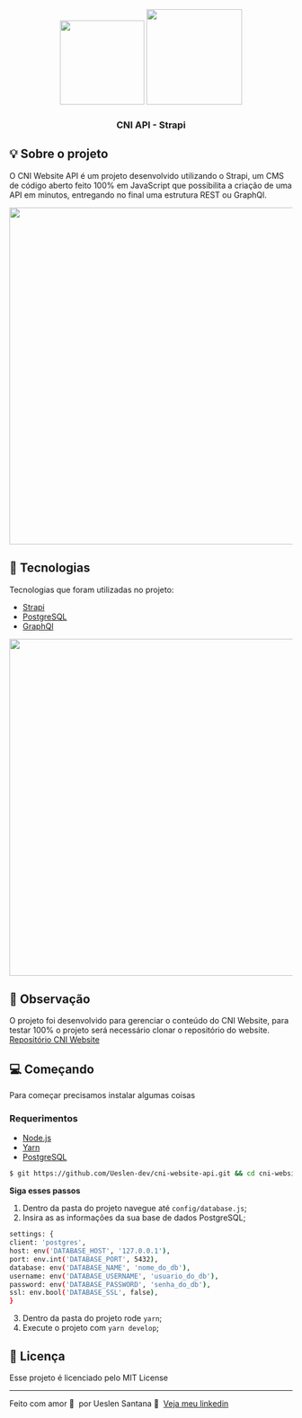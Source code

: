 

<div align="center">
    <img src="https://user-images.githubusercontent.com/65665108/130161952-4d51b054-9995-4353-b72f-9935c3e690ff.png" width="150"/> 
        <img src="https://user-images.githubusercontent.com/65665108/130164664-0e252330-a5a2-4c5c-84ff-76d656617a99.png" width="170"/>

</div>

<h3 align="center">
  CNI API  - Strapi
</h3>

## :bulb: Sobre o projeto
O CNI Website API é um projeto desenvolvido utilizando o Strapi, um CMS de código aberto feito 100% em JavaScript que possibilita a criação de uma API em minutos, entregando no final uma estrutura REST ou GraphQl.
<div align="center">
    <img src="https://user-images.githubusercontent.com/65665108/130167106-91226569-dd3f-47bc-b1c4-de8d18538108.png" width="600"/> 
</div>

## 🚀 Tecnologias

Tecnologias que foram utilizadas no projeto:

- [Strapi](https://strapi.io/)
- [PostgreSQL](https://www.postgresql.org/)
- [GraphQl](https://graphql.org/)

<div align="center">
    <img src="https://user-images.githubusercontent.com/65665108/130167220-1c388733-123c-4507-bfda-00a67e9ca45a.png" width="600"/> 
</div>

## 👀 Observação

O projeto foi desenvolvido para gerenciar o conteúdo do CNI Website, para testar 100% o projeto será necessário clonar o repositório do website.  [Repositório CNI Website](https://github.com/Ueslen-dev/cni-website-api)


## 💻 Começando
Para começar precisamos instalar algumas coisas

### Requerimentos

- [Node.js](https://nodejs.org/en/)
- [Yarn](https://classic.yarnpkg.com/)
- [PostgreSQL](https://www.postgresql.org/)


```bash
$ git https://github.com/Ueslen-dev/cni-website-api.git && cd cni-website-api
```

**Siga esses passos**
1. Dentro da pasta do projeto navegue até `config/database.js`;
2. Insira as as informações da sua base de dados PostgreSQL;
```bash
settings: {
client: 'postgres',
host: env('DATABASE_HOST', '127.0.0.1'),
port: env.int('DATABASE_PORT', 5432),
database: env('DATABASE_NAME', 'nome_do_db'),
username: env('DATABASE_USERNAME', 'usuario_do_db'),
password: env('DATABASE_PASSWORD', 'senha_do_db'),
ssl: env.bool('DATABASE_SSL', false),
}
```
3. Dentro da pasta do projeto rode `yarn`;
4. Execute o projeto com `yarn develop`;
## 📝 Licença

Esse projeto é licenciado pelo MIT License

---

Feito com amor 💙&nbsp; por Ueslen Santana 👋 &nbsp;[Veja meu linkedin](https://www.linkedin.com/in/ueslen-santos)
